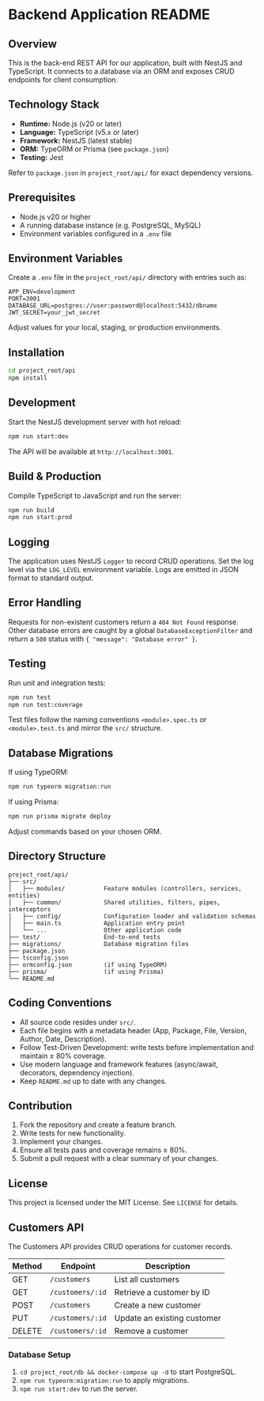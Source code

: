 # Backend Application README

## Overview

This is the back-end REST API for our application, built with NestJS and TypeScript. It connects to a database via an ORM and exposes CRUD endpoints for client consumption.

## Technology Stack

* **Runtime:** Node.js (v20 or later)
* **Language:** TypeScript (v5.x or later)
* **Framework:** NestJS (latest stable)
* **ORM:** TypeORM or Prisma (see `package.json`)
* **Testing:** Jest

Refer to `package.json` in `project_root/api/` for exact dependency versions.

## Prerequisites

* Node.js v20 or higher
* A running database instance (e.g. PostgreSQL, MySQL)
* Environment variables configured in a `.env` file

## Environment Variables

Create a `.env` file in the `project_root/api/` directory with entries such as:

```env
APP_ENV=development
PORT=3001
DATABASE_URL=postgres://user:password@localhost:5432/dbname
JWT_SECRET=your_jwt_secret
```

Adjust values for your local, staging, or production environments.

## Installation

```bash
cd project_root/api
npm install
```

## Development

Start the NestJS development server with hot reload:

```bash
npm run start:dev
```

The API will be available at `http://localhost:3001`.

## Build & Production

Compile TypeScript to JavaScript and run the server:

```bash
npm run build
npm run start:prod
```

## Logging

The application uses NestJS `Logger` to record CRUD operations. Set the log
level via the `LOG_LEVEL` environment variable. Logs are emitted in JSON
format to standard output.

## Error Handling

Requests for non-existent customers return a `404 Not Found` response. Other
database errors are caught by a global `DatabaseExceptionFilter` and return a
`500` status with `{ "message": "Database error" }`.

## Testing

Run unit and integration tests:

```bash
npm run test
npm run test:coverage
```

Test files follow the naming conventions `<module>.spec.ts` or `<module>.test.ts` and mirror the `src/` structure.

## Database Migrations

If using TypeORM:

```bash
npm run typeorm migration:run
```

If using Prisma:

```bash
npm run prisma migrate deploy
```

Adjust commands based on your chosen ORM.

## Directory Structure

```
project_root/api/
├── src/
│   ├── modules/           Feature modules (controllers, services, entities)
│   ├── common/            Shared utilities, filters, pipes, interceptors
│   ├── config/            Configuration loader and validation schemas
│   ├── main.ts            Application entry point
│   └── ...                Other application code
├── test/                  End-to-end tests
├── migrations/            Database migration files
├── package.json
├── tsconfig.json
├── ormconfig.json         (if using TypeORM)
├── prisma/                (if using Prisma)
└── README.md
```

## Coding Conventions

* All source code resides under `src/`.
* Each file begins with a metadata header (App, Package, File, Version, Author, Date, Description).
* Follow Test-Driven Development: write tests before implementation and maintain ≥ 80% coverage.
* Use modern language and framework features (async/await, decorators, dependency injection).
* Keep `README.md` up to date with any changes.

## Contribution

1. Fork the repository and create a feature branch.
2. Write tests for new functionality.
3. Implement your changes.
4. Ensure all tests pass and coverage remains ≥ 80%.
5. Submit a pull request with a clear summary of your changes.

## License

This project is licensed under the MIT License. See `LICENSE` for details.

## Customers API

The Customers API provides CRUD operations for customer records.

| Method | Endpoint | Description |
| ------ | -------- | ----------- |
| GET | `/customers` | List all customers |
| GET | `/customers/:id` | Retrieve a customer by ID |
| POST | `/customers` | Create a new customer |
| PUT | `/customers/:id` | Update an existing customer |
| DELETE | `/customers/:id` | Remove a customer |

### Database Setup

1. `cd project_root/db && docker-compose up -d` to start PostgreSQL.
2. `npm run typeorm:migration:run` to apply migrations.
3. `npm run start:dev` to run the server.
